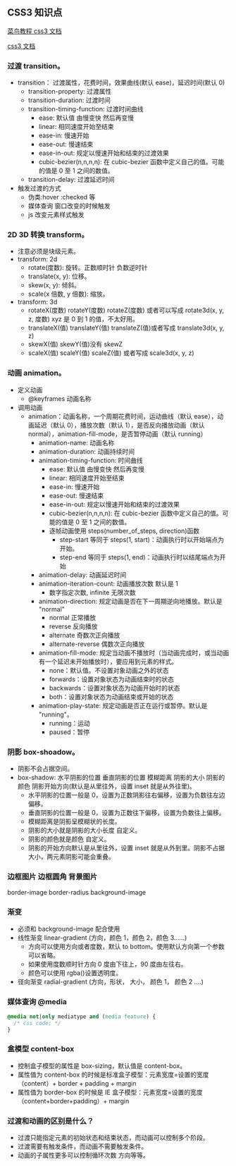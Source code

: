 ## CSS3 知识点

[菜鸟教程 css3 文档](https://www.runoob.com/css/css-tutorial.html)

[ css3 文档](https://www.xp.cn/css3/)

### 过渡 transition。

- transition： 过渡属性，花费时间，效果曲线(默认 ease)，延迟时间(默认 0)
  - transition-property: 过渡属性
  - transition-duration: 过渡时间
  - transition-timing-function: 过渡时间曲线
    - ease: 默认值 由慢变快 然后再变慢
    - linear: 相同速度开始至结束
    - ease-in: 慢速开始
    - ease-out: 慢速结束
    - ease-in-out: 规定以慢速开始和结束的过渡效果
    - cubic-bezier(n,n,n,n): 在 cubic-bezier 函数中定义自己的值。可能的值是 0 至 1 之间的数值。
  - transition-delay: 过渡延迟时间
- 触发过渡的方式
  - 伪类:hover :checked 等
  - 媒体查询 窗口改变的时候触发
  - js 改变元素样式触发

### 2D 3D 转换 transform。

- 注意必须是块级元素。
- transform: 2d
  - rotate(度数): 旋转。正数顺时针 负数逆时针
  - translate(x, y): 位移。
  - skew(x, y): 倾斜。
  - scale(x 倍数, y 倍数): 缩放。
- transform: 3d
  - rotateX(度数) rotateY(度数) rotateZ(度数) 或者可以写成 rotate3d(x, y, z, 度数) xyz 是 0 到 1 的值，不太好用。
  - translateX(值) translateY(值) translateZ(值)或者写成 translate3d(x, y, z)
  - skewX(值) skewY(值)没有 skewZ
  - scaleX(值) scaleY(值) scaleZ(值) 或者写成 scale3d(x, y, z)

### 动画 animation。

- 定义动画
  - @keyframes 动画名称
- 调用动画
  - animation：动画名称，一个周期花费时间，运动曲线（默认 ease），动画延迟（默认 0），播放次数（默认 1），是否反向播放动画（默认 normal），animation-fill-mode，是否暂停动画（默认 running）
    - animation-name: 动画名称
    - animation-duration: 动画持续时间
    - animation-timing-function: 时间曲线
      - ease: 默认值 由慢变快 然后再变慢
      - linear: 相同速度开始至结束
      - ease-in: 慢速开始
      - ease-out: 慢速结束
      - ease-in-out: 规定以慢速开始和结束的过渡效果
      - cubic-bezier(n,n,n,n): 在 cubic-bezier 函数中定义自己的值。可能的值是 0 至 1 之间的数值。
      - 逐帧动画使用 steps(number_of_steps, direction)函数
        - step-start 等同于 steps(1, start)：动画执行时以开始端点为开始。
        - step-end 等同于 steps(1, end)：动画执行时以结尾端点为开始
    - animation-delay: 动画延迟时间
    - animation-iteration-count: 动画播放次数 默认是 1
      - 数字指定次数, infinite 无限次数
    - animation-direction: 规定动画是否在下一周期逆向地播放。默认是 "normal"
      - normal 正常播放
      - reverse 反向播放
      - alternate 奇数次正向播放
      - alternate-reverse 偶数次正向播放
    - animation-fill-mode: 规定当动画不播放时（当动画完成时，或当动画有一个延迟未开始播放时），要应用到元素的样式。
      - none：默认值。不设置对象动画之外的状态
      - forwards：设置对象状态为动画结束时的状态
      - backwards：设置对象状态为动画开始时的状态
      - both：设置对象状态为动画结束或开始的状态
    - animation-play-state: 规定动画是否正在运行或暂停。默认是 "running"。
      - running：运动
      - paused：暂停

### 阴影 box-shoadow。

- 阴影不会占据空间。
- box-shadow: 水平阴影的位置 垂直阴影的位置 模糊距离 阴影的大小 阴影的颜色 阴影开始方向(默认是从里往外，设置 inset 就是从外往里)。
  - 水平阴影的位置一般是 0，设置为正数阴影往右偏移，设置为负数往左边偏移。
  - 垂直阴影的位置一般是 0，设置为正数往下偏移，设置为负数往上偏移。
  - 模糊距离是阴影呈模糊状的长度。
  - 阴影的大小就是阴影的大小长度 自定义。
  - 阴影的颜色就是颜色 自定义。
  - 阴影的开始方向默认是从里往外，设置 inset 就是从外到里。阴影不占据大小，两元素阴影可能会重叠。

### 边框图片 边框圆角 背景图片

border-image border-radius background-image

### 渐变

- 必须和 background-image 配合使用
- 线性渐变 linear-gradient (方向，颜色 1，颜色 2，颜色 3......)
  - 方向可以使用方向或者度数，默认 to bottom。使用默认方向第一个参数可以省略。
  - 如果使用度数顺时针方向 0 度由下往上，90 度由左往右。
  - 颜色可以使用 rgba()设置透明度。
- 径向渐变 radial-gradient (方向，形状， 大小， 颜色 1， 颜色 2 ....)

### 媒体查询 @media

```css
@media not|only mediatype and (media feature) {
  /* css code; */
}
```

### 盒模型 content-box

- 控制盒子模型的属性是 box-sizing，默认值是 content-box。
- 属性值为 content-box 的时候是标准盒子模型：元素宽度=设置的宽度（content）+ border + padding + margin
- 属性值为 border-box 的时候是 IE 盒子模型：元素宽度=设置的宽度（content+border+padding）+ margin

### 过渡和动画的区别是什么？

- 过渡只能指定元素的初始状态和结束状态，而动画可以控制多个阶段。
- 过渡需要有触发条件，而动画不需要触发条件。
- 动画的子属性更多可以控制循环次数 方向等等。
